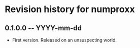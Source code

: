 # Revision history for numproxx

## 0.1.0.0 -- YYYY-mm-dd

* First version. Released on an unsuspecting world.
